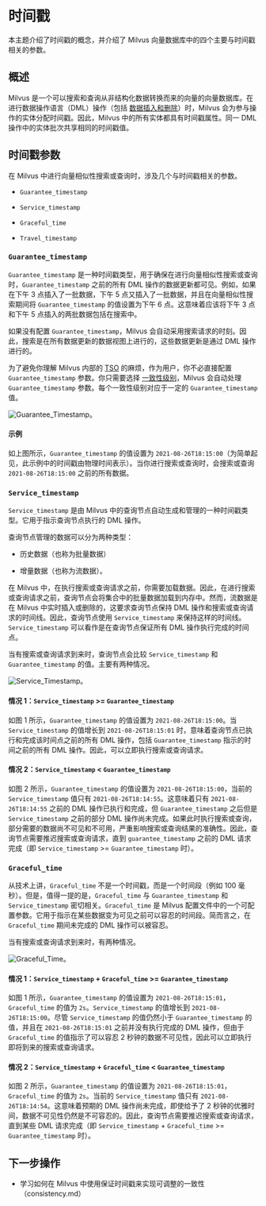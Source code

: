 


# 时间戳

本主题介绍了时间戳的概念，并介绍了 Milvus 向量数据库中的四个主要与时间戳相关的参数。

## 概述

Milvus 是一个可以搜索和查询从非结构化数据转换而来的向量的向量数据库。在进行数据操作语言（DML）操作（包括 [数据插入和删除](/reference/architecture/data_processing.md)）时，Milvus 会为参与操作的实体分配时间戳。因此，Milvus 中的所有实体都具有时间戳属性。同一 DML 操作中的实体批次共享相同的时间戳值。

## 时间戳参数

在 Milvus 中进行向量相似性搜索或查询时，涉及几个与时间戳相关的参数。

- `Guarantee_timestamp`

- `Service_timestamp`

- `Graceful_time`

- `Travel_timestamp`

### `Guarantee_timestamp`

`Guarantee_timestamp` 是一种时间戳类型，用于确保在进行向量相似性搜索或查询时，`Guarantee_timestamp` 之前的所有 DML 操作的数据更新都可见。例如，如果在下午 3 点插入了一批数据，下午 5 点又插入了一批数据，并且在向量相似性搜索期间将 `Guarantee_timestamp` 的值设置为下午 6 点。这意味着应该将下午 3 点和下午 5 点插入的两批数据包括在搜索中。

如果没有配置 `Guarantee_timestamp`，Milvus 会自动采用搜索请求的时刻。因此，搜索是在所有数据更新的数据视图上进行的，这些数据更新是通过 DML 操作进行的。

为了避免你理解 Milvus 内部的 [TSO](https://github.com/milvus-io/milvus/blob/master/docs/design_docs/20211214-milvus_hybrid_ts.md) 的麻烦，作为用户，你不必直接配置 `Guarantee_timestamp` 参数。你只需要选择 [一致性级别](/reference/consistency.md)，Milvus 会自动处理 `Guarantee_timestamp` 参数。每个一致性级别对应于一定的 `Guarantee_timestamp` 值。

![Guarantee_Timestamp](/assets/Guarantee_Timestamp.png "保证时间戳的示意图")。

#### 示例

如上图所示，`Guarantee_timestamp` 的值设置为 `2021-08-26T18:15:00`（为简单起见，此示例中的时间戳由物理时间表示）。当你进行搜索或查询时，会搜索或查询 `2021-08-26T18:15:00` 之前的所有数据。

### `Service_timestamp`

`Service_timestamp` 是由 Milvus 中的查询节点自动生成和管理的一种时间戳类型。它用于指示查询节点执行的 DML 操作。

查询节点管理的数据可以分为两种类型：

- 历史数据（也称为批量数据）

- 增量数据（也称为流数据）。

在 Milvus 中，在执行搜索或查询请求之前，你需要加载数据。因此，在进行搜索或查询请求之前，查询节点会将集合中的批量数据加载到内存中。然而，流数据是在 Milvus 中实时插入或删除的，这要求查询节点保持 DML 操作和搜索或查询请求的时间线。因此，查询节点使用 `Service_timestamp` 来保持这样的时间线。`Service_timestamp` 可以看作是在查询节点保证所有 DML 操作执行完成的时间点。

当有搜索或查询请求到来时，查询节点会比较 `Service_timestamp` 和 `Guarantee_timestamp` 的值。主要有两种情况。

![Service_Timestamp](/assets/Service_Timestamp.png "比较保证时间戳和服务时间戳的值")。

#### 情况 1：`Service_timestamp` >= `Guarantee_timestamp`

如图 1 所示，`Guarantee_timestamp` 的值设置为 `2021-08-26T18:15:00`。当 `Service_timestamp` 的值增长到 `2021-08-26T18:15:01` 时，意味着查询节点已执行和完成该时间点之前的所有 DML 操作，包括 `Guarantee_timestamp` 指示的时间之前的所有 DML 操作。因此，可以立即执行搜索或查询请求。

#### 情况 2：`Service_timestamp` < `Guarantee_timestamp`

如图 2 所示，`Guarantee_timestamp` 的值设置为 `2021-08-26T18:15:00`，当前的 `Service_timestamp` 值只有 `2021-08-26T18:14:55`。这意味着只有 `2021-08-26T18:14:55` 之前的 DML 操作已执行和完成，但 `Guarantee_timestamp` 之后但是 `Service_timestamp` 之前的部分 DML 操作尚未完成。如果此时执行搜索或查询，部分需要的数据尚不可见和不可用，严重影响搜索或查询结果的准确性。因此，查询节点需要推迟搜索或查询请求，直到 `guarantee_timestamp` 之前的 DML 请求完成（即 `Service_timestamp` >= `Guarantee_timestamp` 时）。

### `Graceful_time`

从技术上讲，`Graceful_time` 不是一个时间戳，而是一个时间段（例如 100 毫秒）。但是，值得一提的是，`Graceful_time` 与 `Guarantee_timestamp` 和 `Service_timestamp` 密切相关。`Graceful_time` 是 Milvus 配置文件中的一个可配置参数。它用于指示在某些数据变为可见之前可以容忍的时间段。简而言之，在 `Graceful_time` 期间未完成的 DML 操作可以被容忍。

当有搜索或查询请求到来时，有两种情况。

![Graceful_Time](/assets/Graceful_Time.png "比较服务时间戳、优雅时间和保证时间戳的值")。

#### 情况 1：`Service_timestamp` + `Graceful_time` >= `Guarantee_timestamp`

如图 1 所示，`Guarantee_timestamp` 的值设置为 `2021-08-26T18:15:01`，`Graceful_time` 的值为 `2s`。`Service_timestamp` 的值增长到 `2021-08-26T18:15:00`。尽管 `Service_timestamp` 的值仍然小于 `Guarantee_timestamp` 的值，并且在 `2021-08-26T18:15:01` 之前并没有执行完成的 DML 操作，但由于 `Graceful_time` 的值指示了可以容忍 2 秒钟的数据不可见性，因此可以立即执行即将到来的搜索或查询请求。

#### 情况 2：`Service_timestamp` + `Graceful_time` < `Guarantee_timestamp`

如图 2 所示，`Guarantee_timestamp` 的值设置为 `2021-08-26T18:15:01`，`Graceful_time` 的值为 `2s`。当前的 `Service_timestamp` 值只有 `2021-08-26T18:14:54`。这意味着预期的 DML 操作尚未完成，即使给予了 2 秒钟的优雅时间，数据不可见性仍然是不可容忍的。因此，查询节点需要推迟搜索或查询请求，直到某些 DML 请求完成（即 `Service_timestamp` + `Graceful_time` >= `Guarantee_timestamp` 时）。

## 下一步操作





- 学习如何在 Milvus 中使用保证时间戳来实现可调整的一致性（consistency.md）


